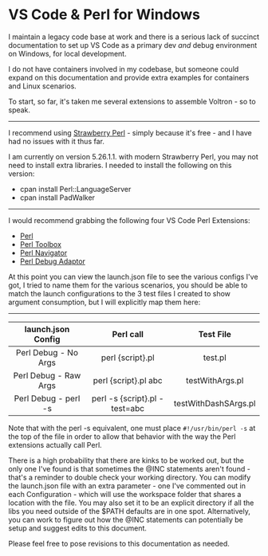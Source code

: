 # VS Code & Perl for Windows

I maintain a legacy code base at work and there is a serious lack of succinct documentation
to set up VS Code as a primary dev *and* debug environment on Windows, for local development.

I do not have containers involved in my codebase, but someone could expand on this documentation and provide
extra examples for containers and Linux scenarios.

To start, so far, it's taken me several extensions to assemble Voltron - so to speak.
___

I recommend using [Strawberry Perl](https://strawberryperl.com/) - simply because it's free - and I have had no issues with it thus far.

I am currently on version 5.26.1.1. with modern Strawberry Perl, you may not need to install extra libraries.  I needed to install the following on this version:

- cpan install Perl::LanguageServer
- cpan install PadWalker
___

I would recommend grabbing the following four VS Code Perl Extensions:

- [Perl](https://marketplace.visualstudio.com/items?itemName=richterger.perl)
- [Perl Toolbox](https://marketplace.visualstudio.com/items?itemName=d9705996.perl-toolbox)
- [Perl Navigator](https://marketplace.visualstudio.com/items?itemName=bscan.perlnavigator)
- [Perl Debug Adaptor](https://marketplace.visualstudio.com/items?itemName=Nihilus118.perl-debugger)

At this point you can view the launch.json file to see the various configs I've got, I tried to name them for the various scenarios, you should be able to match the launch configurations to the 3 test files I created to show argument consumption, but I will explicitly map them here:
___

|launch.json Config    | Perl call                     | Test File            |
|:--------------------:|:-----------------------------:|:--------------------:|
|Perl Debug - No Args  | perl {script}.pl              | test.pl              |
|Perl Debug - Raw Args | perl {script}.pl abc          | testWithArgs.pl      |
|Perl Debug - perl -s  | perl -s {script}.pl -test=abc | testWithDashSArgs.pl |

Note that with the perl -s equivalent, one must place `#!/usr/bin/perl -s` at the top of the file in order to allow that behavior with the way the Perl extensions actually call Perl.

There is a high probability that there are kinks to be worked out, but the only one I've found is that sometimes the @INC statements aren't found - that's a reminder to double check
your working directory.  You can modify the launch.json file with an extra parameter - one I've commented out in each Configuration - which will use the workspace folder that shares a location with the file.  You may also set it to be an explicit directory if all the libs you need outside of the $PATH defaults are in one spot.  Alternatively, you can work to figure out how the @INC statements can potentially be setup and suggest edits to this document.

Please feel free to pose revisions to this documentation as needed.
